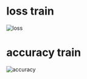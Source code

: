 # loss train
![loss](https://github.com/kiyakeynia8/pylearn-7/assets/118113533/b81006c5-43d2-48b2-ba69-b554d2de3baf)
# accuracy train
![accuracy](https://github.com/kiyakeynia8/pylearn-7/assets/118113533/feaae3dd-0ae8-45e7-a8cd-6173f60b5cf6)
